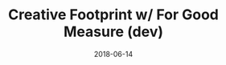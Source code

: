 ---
date_str: '06.2018'
date: "2018-06-14"
group_id: 4
layout: post
render: true
title: Creative Footprint w/ For Good Measure (dev)
---